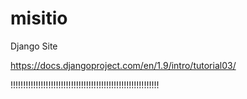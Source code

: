 # misitio
Django Site

https://docs.djangoproject.com/en/1.9/intro/tutorial03/

!!!!!!!!!!!!!!!!!!!!!!!!!!!!!!!!!!!!!!!!!!!!!!!!!!!!!!!!!!!
